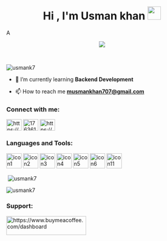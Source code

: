 
<h1 align="center"><b>Hi , I'm Usman khan </b><img src="https://media.giphy.com/media/hvRJCLFzcasrR4ia7z/giphy.gif" width="35"></h1>
<!--  -->A
<p align="center">
  <a href="https://github.com/DenverCoder1/readme-typing-svg"><img src="https://readme-typing-svg.herokuapp.com?font=Time+New+Roman&color=cyan&size=25&center=true&vCenter=true&width=600&height=100&lines=Assalamu+O+Alaikum+Warahmatullah..&hearts;++;Self-taught+Front-End+Developer,;Computer+Science+Student,;CTF+Newbie,;Active+Learner/Researcher,;Love+to+learn+new+stuffs..<3"></a>
</p>


<br>

<p align="left"> <img src="https://komarev.com/ghpvc/?username=usmank7&label=Profile%20views&color=0e75b6&style=flat" alt="usmank7" /> </p>

- 🌱 I’m currently learning **Backend Development**

- 📫 How to reach me **musmankhan707@gmail.com**

<h3 align="left">Connect with me:</h3>
<p align="left">
<a href="https://www.linkedin.com/in/usman-khan-1b7885265/" target="blank"><img align="center" src="https://raw.githubusercontent.com/rahuldkjain/github-profile-readme-generator/master/src/images/icons/Social/linked-in-alt.svg" alt="https://www.linkedin.com/in/usman-khan-1b7885265/" height="30" width="40" /></a>
<a href="https://stackoverflow.com/users/17636123" target="blank"><img align="center" src="https://raw.githubusercontent.com/rahuldkjain/github-profile-readme-generator/master/src/images/icons/Social/stack-overflow.svg" alt="17636123" height="30" width="40" /></a>
<a href="https://www.hackerrank.com/musmankhan707" target="blank"><img align="center" src="https://raw.githubusercontent.com/rahuldkjain/github-profile-readme-generator/master/src/images/icons/Social/hackerrank.svg" alt="https://www.hackerrank.com/musmankhan707" height="30" width="40" /></a>
</p>

<h3 align="left">Languages and Tools:</h3>
<p align="left">
  <img src="https://cdn-icons-png.flaticon.com/512/732/732212.png" alt="icon1" width="40" height="40"/>
  <img src="https://cdn1.iconfinder.com/data/icons/social-media-logos-7/64/css-3-512.png" alt="icon2" width="40" height="40"/>
  <img src="https://cdn-icons-png.flaticon.com/512/5968/5968292.png" alt="icon3" width="40" height="40"/>
  <img src="https://uxwing.com/wp-content/themes/uxwing/download/brands-and-social-media/tailwind-css-icon.png" alt="icon4" width="40" height="40"/>
  <img src="https://uxwing.com/wp-content/themes/uxwing/download/brands-and-social-media/bootstrap-5-logo-icon.png" alt="icon5" width="40" height="40"/>
  <img src="https://cdn-icons-png.flaticon.com/512/919/919854.png" alt="icon6" width="40" height="40"/>
<!--   <img src="https://styles.redditmedia.com/t5_3evbu/styles/communityIcon_78eetq3tym861.png" alt="icon7" width="40" height="40"/>
  <img src="https://www.pngall.com/wp-content/uploads/13/Mongodb-PNG-Image-HD.png" alt="icon8" width="40" height="40"/>
  <img src="https://w7.pngwing.com/pngs/925/447/png-transparent-express-js-node-js-javascript-mongodb-node-js-text-trademark-logo.png" alt="icon9" width="40" height="40"/>
  <img src="https://w7.pngwing.com/pngs/18/497/png-transparent-black-and-blue-atom-icon-screenshot-react-javascript-responsive-web-design-github-angularjs-github-logo-electric-blue-signage.png" alt="icon10" width="40" height="40"/> -->
  <img src="https://cdn-icons-png.flaticon.com/512/919/919825.png" alt="icon11" width="40" height="40"/>
</p>




<p>&nbsp;<img align="center" src="https://github-readme-stats.vercel.app/api?username=usmank7&show_icons=true&locale=en" alt="usmank7" /></p>

<p><img align="center" src="https://github-readme-streak-stats.herokuapp.com/?user=usmank7&" alt="usmank7" /></p>
<h3 align="left">Support:</h3>
<p><a href="https://www.buymeacoffee.com/https://www.buymeacoffee.com/dashboard"> <img align="left" src="https://cdn.buymeacoffee.com/buttons/v2/default-yellow.png" height="50" width="210" alt="https://www.buymeacoffee.com/dashboard" /></a></p><br><br>
